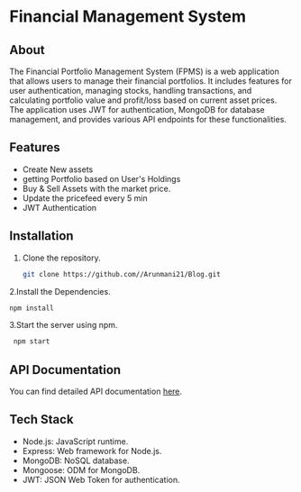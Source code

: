 # Financial Management System

## About

The Financial Portfolio Management System (FPMS) is a web application that allows users to manage their financial portfolios. It includes features for user authentication, managing stocks, handling transactions, and calculating portfolio value and profit/loss based on current asset prices. The application uses JWT for authentication, MongoDB for database management, and provides various API endpoints for these functionalities.

## Features

- Create New assets
- getting Portfolio based on User's Holdings
- Buy & Sell Assets with the market price.
- Update the pricefeed every 5 min
- JWT Authentication

## Installation

1. Clone the repository.
   ```bash
   git clone https://github.com//Arunmani21/Blog.git
   ```

2.Install the Dependencies.

```bash
npm install
```

3.Start the server using npm.

```bash
 npm start
```

## API Documentation

You can find detailed API documentation [here](https://documenter.getpostman.com/view/21124682/2sA3e2gpnX).

## Tech Stack

- Node.js: JavaScript runtime.
- Express: Web framework for Node.js.
- MongoDB: NoSQL database.
- Mongoose: ODM for MongoDB.
- JWT: JSON Web Token for authentication.
